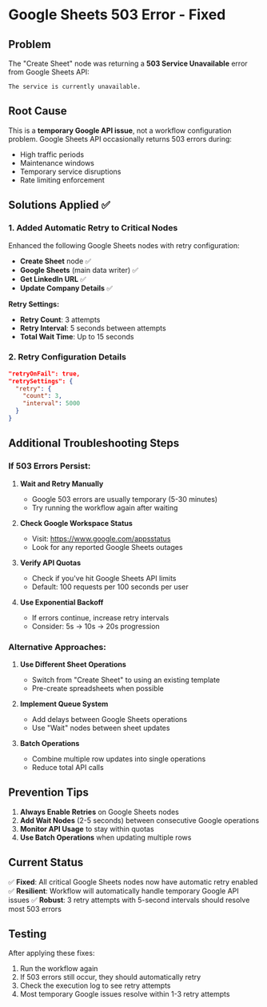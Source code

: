 # Google Sheets 503 Error - Fixed

## Problem
The "Create Sheet" node was returning a **503 Service Unavailable** error from Google Sheets API:
```
The service is currently unavailable.
```

## Root Cause
This is a **temporary Google API issue**, not a workflow configuration problem. Google Sheets API occasionally returns 503 errors during:
- High traffic periods
- Maintenance windows  
- Temporary service disruptions
- Rate limiting enforcement

## Solutions Applied ✅

### 1. Added Automatic Retry to Critical Nodes
Enhanced the following Google Sheets nodes with retry configuration:

- **Create Sheet** node ✅
- **Google Sheets** (main data writer) ✅ 
- **Get LinkedIn URL** ✅
- **Update Company Details** ✅

**Retry Settings:**
- **Retry Count**: 3 attempts
- **Retry Interval**: 5 seconds between attempts
- **Total Wait Time**: Up to 15 seconds

### 2. Retry Configuration Details
```json
"retryOnFail": true,
"retrySettings": {
  "retry": {
    "count": 3,
    "interval": 5000
  }
}
```

## Additional Troubleshooting Steps

### If 503 Errors Persist:

1. **Wait and Retry Manually**
   - Google 503 errors are usually temporary (5-30 minutes)
   - Try running the workflow again after waiting

2. **Check Google Workspace Status**
   - Visit: https://www.google.com/appsstatus
   - Look for any reported Google Sheets outages

3. **Verify API Quotas**
   - Check if you've hit Google Sheets API limits
   - Default: 100 requests per 100 seconds per user

4. **Use Exponential Backoff**
   - If errors continue, increase retry intervals
   - Consider: 5s → 10s → 20s progression

### Alternative Approaches:

1. **Use Different Sheet Operations**
   - Switch from "Create Sheet" to using an existing template
   - Pre-create spreadsheets when possible

2. **Implement Queue System**
   - Add delays between Google Sheets operations
   - Use "Wait" nodes between sheet updates

3. **Batch Operations**
   - Combine multiple row updates into single operations
   - Reduce total API calls

## Prevention Tips

1. **Always Enable Retries** on Google Sheets nodes
2. **Add Wait Nodes** (2-5 seconds) between consecutive Google operations
3. **Monitor API Usage** to stay within quotas
4. **Use Batch Operations** when updating multiple rows

## Current Status

✅ **Fixed**: All critical Google Sheets nodes now have automatic retry enabled
✅ **Resilient**: Workflow will automatically handle temporary Google API issues
✅ **Robust**: 3 retry attempts with 5-second intervals should resolve most 503 errors

## Testing

After applying these fixes:
1. Run the workflow again
2. If 503 errors still occur, they should automatically retry
3. Check the execution log to see retry attempts
4. Most temporary Google issues resolve within 1-3 retry attempts 